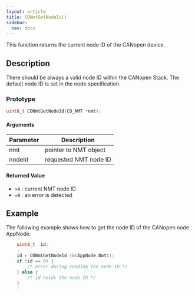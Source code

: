 ```yaml
---
layout: article
title: CONmtGetNodeId()
sidebar:
  nav: docs
---
```


This function returns the current node ID of the CANopen device.

<!--more-->

## Description

There should be always a valid node ID within the CANopen Stack. The default node ID is set in the node specification.

### Prototype

```c
uint8_t CONmtGetNodeId(CO_NMT *nmt);
```

#### Arguments

| Parameter | Description |
| --- | --- |
| nmt | pointer to NMT object |
| nodeId | requested NMT node ID |

#### Returned Value

- `>0` : current NMT node ID
- `=0` : an error is detected

## Example

The following example shows how to get the node ID of the CANopen node AppNode:

```c
    uint8_t  id;
    :
    id = CONmtGetNodeId (&(AppNode.Nmt));
    if (id == 0) {
        /* error during reading the node-ID */
    } else {
        /* id holds the node ID */
    }
    :
```
